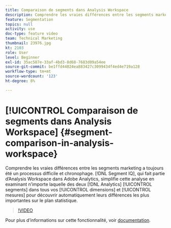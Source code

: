 ```yaml
---
title: Comparaison de segments dans Analysis Workspace
description: Comprendre les vraies différences entre les segments marketing a toujours été un processus difficile et chronophage. Segment IQ, qui fait partie d’Analysis Workspace dans Adobe Analytics, simplifie cette analyse en examinant deux segments Analytics dans l’ensemble de vos dimensions et mesures afin de découvrir automatiquement leurs différences les plus importantes sur le plan statistique.
feature: Segmentation
topics: null
activity: use
doc-type: feature video
team: Technical Marketing
thumbnail: 23976.jpg
kt: 2103
role: User
level: Beginner
exl-id: 35ac587e-33af-4bd3-8d68-7683d09a54ee
source-git-commit: be1ffd44024ea883427c3099434f4ed4e719a128
workflow-type: tm+mt
source-wordcount: '123'
ht-degree: 8%

---
```


# [!UICONTROL Comparaison de segments dans Analysis Workspace] {#segment-comparison-in-analysis-workspace}

Comprendre les vraies différences entre les segments marketing a toujours été un processus difficile et chronophage. [!DNL Segment IQ], qui fait partie d’Analysis Workspace dans Adobe Analytics, simplifie cette analyse en examinant n’importe laquelle des deux [!DNL Analytics] [!UICONTROL segments] dans tous vos [!UICONTROL dimensions] et [!UICONTROL mesures] pour découvrir automatiquement leurs différences les plus importantes sur le plan statistique.

>[!VIDEO](https://video.tv.adobe.com/v/23976/?quality=12)

Pour plus d’informations sur cette fonctionnalité, voir [documentation](https://experienceleague.adobe.com/docs/analytics/analyze/analysis-workspace/panels/segment-comparison/segment-comparison.html?lang=en).
